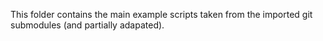 This folder contains the main example scripts taken from the imported git submodules (and partially adapated). 